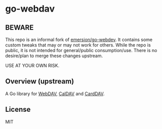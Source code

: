 # go-webdav

## BEWARE

This repo is an informal fork of [emersion/go-webdev](https://github.com/emersion/go-webdav).
It contains some custom tweaks that may or may not work for others.
While the repo is public, it is not intended for general/public consumption/use.
There is no desire/plan to merge these changes upstream.

USE AT YOUR OWN RISK.

## Overview (upstream)

A Go library for [WebDAV], [CalDAV] and [CardDAV].

## License

MIT

[WebDAV]: https://tools.ietf.org/html/rfc4918
[CalDAV]: https://tools.ietf.org/html/rfc4791
[CardDAV]: https://tools.ietf.org/html/rfc6352
